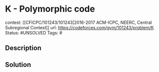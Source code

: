 # K - Polymorphic code

contest: [[CFICPC/101243/101243|2016-2017 ACM-ICPC, NEERC, Central Subregional Contest]]
url: https://codeforces.com/gym/101243/problem/K
Status: #UNSOLVED
Tags: #

## Description

## Solution

